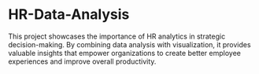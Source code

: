 # HR-Data-Analysis
This project showcases the importance of HR analytics in strategic decision-making. By combining data analysis with visualization, it provides valuable insights that empower organizations to create better employee experiences and improve overall productivity.
